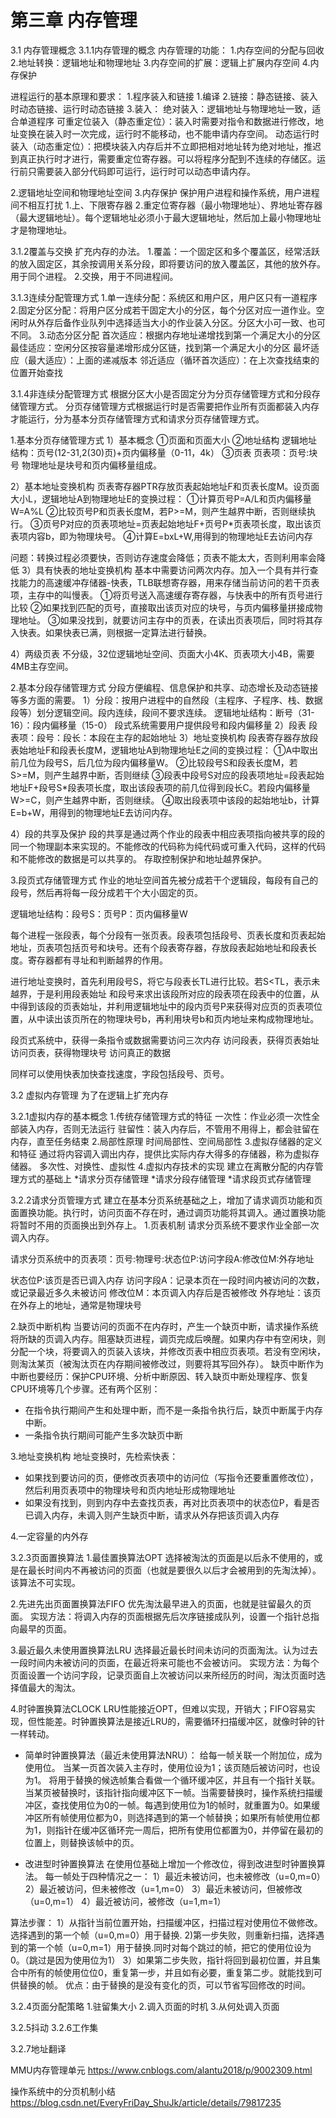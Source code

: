 # 第三章 内存管理

3.1 内存管理概念
3.1.1内存管理的概念
内存管理的功能：
1.内存空间的分配与回收
2.地址转换：逻辑地址和物理地址
3.内存空间的扩展：逻辑上扩展内存空间
4.内存保护

进程运行的基本原理和要求：
1.程序装入和链接
1.编译
2.链接：静态链接、装入时动态链接、运行时动态链接
3.装入：
绝对装入：逻辑地址与物理地址一致，适合单道程序
可重定位装入（静态重定位）：装入时需要对指令和数据进行修改，地址变换在装入时一次完成，运行时不能移动，也不能申请内存空间。
动态运行时装入（动态重定位）：把模块装入内存后并不立即把相对地址转为绝对地址，推迟到真正执行时才进行，需要重定位寄存器。可以将程序分配到不连续的存储区。运行前只需要装入部分代码即可运行，运行时可以动态申请内存。

2.逻辑地址空间和物理地址空间
3.内存保护
保护用户进程和操作系统，用户进程间不相互打扰
1.上、下限寄存器
2.重定位寄存器（最小物理地址）、界地址寄存器（最大逻辑地址）。每个逻辑地址必须小于最大逻辑地址，然后加上最小物理地址才是物理地址。

3.1.2覆盖与交换
扩充内存的办法。
1.覆盖：一个固定区和多个覆盖区，经常活跃的放入固定区，其余按调用关系分段，即将要访问的放入覆盖区，其他的放外存。用于同个进程。
2.交换，用于不同进程间。

3.1.3连续分配管理方式
1.单一连续分配：系统区和用户区，用户区只有一道程序
2.固定分区分配：将用户区分成若干固定大小的分区，每个分区对应一道作业。空闲时从外存后备作业队列中选择适当大小的作业装入分区。分区大小可一致、也可不同。
3.动态分区分配
首次适应：根据内存地址递增找到第一个满足大小的分区
最佳适应：空闲分区按容量递增形成分区链，找到第一个满足大小的分区
最坏适应（最大适应）：上面的递减版本
邻近适应（循环首次适应）：在上次查找结束的位置开始查找

3.1.4非连续分配管理方式
根据分区大小是否固定分为分页存储管理方式和分段存储管理方式。
分页存储管理方式根据运行时是否需要把作业所有页面都装入内存才能运行，分为基本分页存储管理方式和请求分页存储管理方式。

1.基本分页存储管理方式
1）基本概念
①页面和页面大小
②地址结构
逻辑地址结构：页号(12-31,2(30)页)+页内偏移量（0-11，4k）
③页表
页表项：页号:块号
物理地址是块号和页内偏移量组成。

2）基本地址变换机构
页表寄存器PTR存放页表起始地址F和页表长度M。设页面大小L，逻辑地址A到物理地址E的变换过程：
①计算页号P=A/L和页内偏移量W=A%L
②比较页号P和页表长度M，若P>=M，则产生越界中断，否则继续执行。
③页号P对应的页表项地址=页表起始地址F+页号P*页表项长度，取出该页表项内容b，即为物理块号。
④计算E=bxL+W,用得到的物理地址E去访问内存

问题：转换过程必须要快，否则访存速度会降低；页表不能太大，否则利用率会降低
3）具有快表的地址变换机构
基本中需要访问两次内存。加入一个具有并行查找能力的高速缓冲存储器-快表，TLB联想寄存器，用来存储当前访问的若干页表项，主存中的叫慢表。
①将页号送入高速缓存寄存器，与快表中的所有页号进行比较
②如果找到匹配的页号，直接取出该页对应的块号，与页内偏移量拼接成物理地址。
③如果没找到，就要访问主存中的页表，在读出页表项后，同时将其存入快表。如果快表已满，则根据一定算法进行替换。

4）两级页表
不分级，32位逻辑地址空间、页面大小4K、页表项大小4B，需要4MB主存空间。

2.基本分段存储管理方式
分段方便编程、信息保护和共享、动态增长及动态链接等多方面的需要。
1）分段：按用户进程中的自然段（主程序、子程序、栈、数据段等）划分逻辑空间。段内连续，段间不要求连续。
逻辑地址结构：断号（31-16）：段内偏移量（15-0）
段式系统需要用户提供段号和段内偏移量
2）段表
段表项：段号：段长：本段在主存的起始地址
3）地址变换机构
段表寄存器存放段表始地址F和段表长度M，逻辑地址A到物理地址E之间的变换过程：
①A中取出前几位为段号S，后几位为段内偏移量W。
②比较段号S和段表长度M，若S>=M，则产生越界中断，否则继续
③段表中段号S对应的段表项地址=段表起始地址F+段号S*段表项长度，取出该段表项的前几位得到段长C。若段内偏移量W>=C，则产生越界中断，否则继续。
④取出段表项中该段的起始地址b，计算E=b+W，用得到的物理地址E去访问内存。

4）段的共享及保护
段的共享是通过两个作业的段表中相应表项指向被共享的段的同一个物理副本来实现的。不能修改的代码称为纯代码或可重入代码，这样的代码和不能修改的数据是可以共享的。
存取控制保护和地址越界保护。

3.段页式存储管理方式
作业的地址空间首先被分成若干个逻辑段，每段有自己的段号，然后再将每一段分成若干个大小固定的页。

逻辑地址结构：段号S：页号P：页内偏移量W

每个进程一张段表，每个分段有一张页表。段表项包括段号、页表长度和页表起始地址，页表项包括页号和块号。还有个段表寄存器，存放段表起始地址和段表长度。寄存器都有寻址和判断越界的作用。

进行地址变换时，首先利用段号S，将它与段表长TL进行比较。若S<TL，表示未越界，于是利用段表始址
和段号来求出该段所对应的段表项在段表中的位置，从中得到该段的页表始址，并利用逻辑地址中的段内页号P来获得对应页的页表项位置，从中读出该页所在的物理块号b，再利用块号b和页内地址来构成物理地址。

段页式系统中，获得一条指令或数据需要访问三次内存
访问段表，获得页表始址
访问页表，获得物理块号
访问真正的数据

同样可以使用快表加快查找速度，字段包括段号、页号。

3.2 虚拟内存管理
为了在逻辑上扩充内存

3.2.1虚拟内存的基本概念
1.传统存储管理方式的特征
一次性：作业必须一次性全部装入内存，否则无法运行
驻留性：装入内存后，不管用不用得上，都会驻留在内存，直至任务结束
2.局部性原理
时间局部性、空间局部性
3.虚拟存储器的定义和特征
通过将内容调入调出内存，提供比实际内存大得多的存储器，称为虚拟存储器。
多次性、对换性、虚拟性
4.虚拟内存技术的实现
建立在离散分配的内存管理方式的基础上
*请求分页存储管理
*请求分段存储管理
*请求段页式存储管理

3.2.2请求分页管理方式
建立在基本分页系统基础之上，增加了请求调页功能和页面置换功能。执行时，访问页面不存在时，通过调页功能将其调入。通过置换功能将暂时不用的页面换出到外存上。
1.页表机制
请求分页系统不要求作业全部一次调入内存。

请求分页系统中的页表项：页号:物理号:状态位P:访问字段A:修改位M:外存地址

状态位P:该页是否已调入内存
访问字段A：记录本页在一段时间内被访问的次数，或记录最近多久未被访问
修改位M：本页调入内存后是否被修改
外存地址：该页在外存上的地址，通常是物理块号

2.缺页中断机构
当要访问的页面不在内存时，产生一个缺页中断，请求操作系统将所缺的页调入内存。阻塞缺页进程，调页完成后唤醒。如果内存中有空闲块，则分配一个块，将要调入的页装入该块，并修改页表中相应页表项。若没有空闲块，则淘汰某页（被淘汰页在内存期间被修改过，则要将其写回外存）。
缺页中断作为中断也要经历：保护CPU环境、分析中断原因、转入缺页中断处理程序、恢复CPU环境等几个步骤。还有两个区别：
* 在指令执行期间产生和处理中断，而不是一条指令执行后，缺页中断属于内存中断。
* 一条指令执行期间可能产生多次缺页中断

3.地址变换机构
地址变换时，先检索快表：
* 如果找到要访问的页，便修改页表项中的访问位（写指令还要重置修改位），然后利用页表项中的物理块号和页内地址形成物理地址
* 如果没有找到，则到内存中去查找页表，再对比页表项中的状态位P，看是否已调入内存，未调入则产生缺页中断，请求从外存把该页调入内存

4.一定容量的内外存

3.2.3页面置换算法
1.最佳置换算法OPT
选择被淘汰的页面是以后永不使用的，或是在最长时间内不再被访问的页面（也就是要很久以后才会被用到的先淘汰掉）。该算法不可实现。

2.先进先出页面置换算法FIFO
优先淘汰最早进入的页面，也就是驻留最久的页面。
实现方法：将调入内存的页面根据先后次序链接成队列，设置一个指针总指向最早的页面。

3.最近最久未使用置换算法LRU
选择最近最长时间未访问的页面淘汰。认为过去一段时间内未被访问的页面，在最近将来可能也不会被访问。
实现方法：为每个页面设置一个访问字段，记录页面自上次被访问以来所经历的时间，淘汰页面时选择值最大的淘汰。

4.时钟置换算法CLOCK
LRU性能接近OPT，但难以实现，开销大；FIFO容易实现，但性能差。时钟置换算法是接近LRU的，需要循环扫描缓冲区，就像时钟的针一样转动。
* 简单时钟置换算法（最近未使用算法NRU）：
给每一帧关联一个附加位，成为使用位。
当某一页首次装入主存时，使用位设为1；该页随后被访问时，也设为1。
将用于替换的候选帧集合看做一个循环缓冲区，并且有一个指针关联。当某页被替换时，该指针指向缓冲区下一帧。当需要替换时，操作系统扫描缓冲区，查找使用位为0的一帧。每遇到使用位为1的帧时，就重置为0。如果缓冲区所有帧使用位都为0，则选择遇到的第一个帧替换；如果所有帧使用位都为1，则指针在缓冲区循环完一周后，把所有使用位都置为0，并停留在最初的位置上，则替换该帧中的页。

* 改进型时钟置换算法
在使用位基础上增加一个修改位，得到改进型时钟置换算法。
每一帧处于四种情况之一：
1）最近未被访问，也未被修改（u=0,m=0）
2）最近被访问，但未被修改（u=1,m=0）
3）最近未被访问，但被修改（u=0,m=1）
4）最近被访问，被修改（u=1,m=1）

算法步骤：
1）从指针当前位置开始，扫描缓冲区，扫描过程对使用位不做修改。选择遇到的第一个帧（u=0,m=0）用于替换.
2)第一步失败，则重新扫描，选择遇到的第一个帧（u=0,m=1）用于替换.同时对每个跳过的帧，把它的使用位设为0。（跳过是因为使用位为1）
3）如果第二步失败，指针将回到最初位置，并且集合中所有的帧使用位位0，重复第一步，并且如有必要，重复第二步。就能找到可供替换的帧。
优点：由于替换的是没有变化的页，可以节省写回修改的时间。

3.2.4页面分配策略
1.驻留集大小
2.调入页面的时机
3.从何处调入页面

3.2.5抖动
3.2.6工作集

3.2.7地址翻译

MMU内存管理单元
https://www.cnblogs.com/alantu2018/p/9002309.html

操作系统中的分页机制小结
https://blog.csdn.net/EveryFriDay_ShuJk/article/details/79817235


